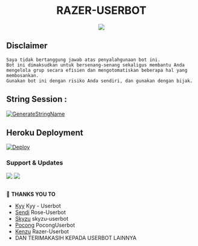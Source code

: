 <h1 align="center">RAZER-USERBOT</h1>

<p align="center">
  <img src="https://telegra.ph/file/14462506b7fb22a8fe9ad.jpg">
</p>


## Disclaimer

```
Saya tidak bertanggung jawab atas penyalahgunaan bot ini.
Bot ini dimaksudkan untuk bersenang-senang sekaligus membantu Anda
mengelola grup secara efisien dan mengotomatiskan beberapa hal yang membosankan.
Gunakan bot ini dengan risiko Anda sendiri, dan gunakan dengan bijak.
```


## String Session :
[![GenerateStringName](https://img.shields.io/badge/repl.it-generateStringName-white)](https://t.me/ZhuXstringBot)


## Heroku Deployment
[![Deploy](https://www.herokucdn.com/deploy/button.svg)](https://heroku.com/deploy?template=https://github.com/Kenzuuu/Razer-Userbot)


### Support & Updates 
<a href="https://t.me/narumisupport"><img src="https://img.shields.io/badge/Join-Group%20Support-red.svg?style=for-the-badge&logo=Telegram"></a> <a href="https://t.me/inibotsaya"><img src="https://img.shields.io/badge/Join-Updates%20Channel-white.svg?style=for-the-badge&logo=Telegram"></a>


##

🔰 **THANKS YOU TO**
*   [Kyy](https://github.com/muhammadrizky16/Kyy-Userbot)   Kyy - Userbot
*   [Sendi](https://github.com/SendiAp/Rose-Userbot)   Rose-Userbot
*   [Skyzu](https://github.com/Skyzu/skyzu-userbot)   skyzu-userbot
*   [Pocong](https://github.com/poocong/PocongUserbot) PocongUserbot
*   [Kenzu](https://github.com/kenzuuu/Razer-Userbot) Razer-Userbot
*   DAN TERIMAKASIH KEPADA USERBOT LAINNYA
